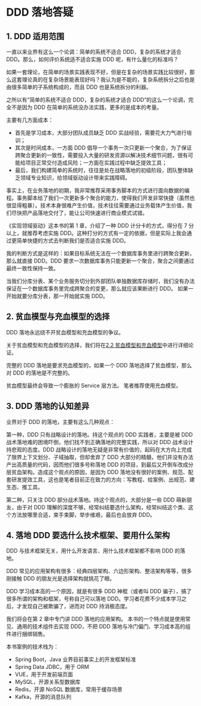# DDD 落地答疑

## 1. DDD 适用范围

一直以来业界有这么一个论调：简单的系统不适合 DDD，复杂的系统才适合 DDD。那么，如何评价系统适不适合实施 DDD 呢，有什么量化的标准吗？

如果一套理论，在简单的场景实践表现不好，但是在复杂的场景实践比较很好，那么这套理论真的在复杂场景能表现好吗？我认为是不能的，复杂系统拆分之后也是由很多简单的子系统构成的，而且 DDD 也是系统拆分的利器。

之所以有“简单的系统不适合 DDD，复杂的系统才适合 DDD”的这么一个论调，完全不是因为 DDD 在简单的系统没办法实践，更多的是成本的考量。

主要有几方面成本：

- 首先是学习成本，大部分团队成员缺乏 DDD 实战经验，需要花大力气进行培训；
- 其次是时间成本，一方面 DDD 倡导一个事务一次只更新一个聚合，为了保证跨聚合更新的一致性，需要投入大量的研发资源以解决技术细节问题，很有可能给项目正常交付造成风险；一方面在实践过程中缺乏提效工具；
- 最后，我们构建简单的系统时，往往是处在战略落地的初级阶段，团队整体缺乏领域专业知识，给领域驱动设计带来实践障碍。

事实上，在业务落地的初期，我非常推荐采用事务脚本的方式进行面向数据的编程。事务脚本给了我们一次更新多个聚合的能力，使得我们开发非常快捷（虽然也很显得粗暴）。技术本身很难产生价值，技术往往需要通过业务载体产生价值，我们尽快把产品落地交付了，能让公司快速进行商业模式试错。

《实现领域驱动》这本书的第 1 章，介绍了一种 DDD 计分卡的方式，得分在 7 分以上，就推荐考虑实施 DDD。这种打分的方式有一定的依据，但是实际上我会通过更简单快捷的方式去判断我们是否适合实施 DDD。

我的判断方式是这样的：如果目标系统无法在一个数据库事务里进行跨聚合更新，那么就直接 DDD。DDD 要求一次数据库事务只能更新一个聚合，聚合之间要通过最终一致性保持一致。

当我们分库分表、某个业务服务切分到外部团队单独数据库存储时，我们没有办法保证在一个数据库事务里完成跨聚合的变更，那么就应该果断进行 DDD。
如果一开始就要分库分表，那一开始就实施 DDD。

## 2. 贫血模型与充血模型的选择

DDD 落地永远绕不开贫血模型和充血模型的争议。

关于贫血模型和充血模型的选择，我们将在[2.2 贫血模型和充血模型](../2/2.2.md)中进行详细论证。

完整的 DDD 落地是要求充血模型的，如果一个 DDD 落地选择了贫血模型，那么对 DDD 的落地是不完整的。

贫血模型最终会导致一个膨胀的 Service 层方法。 笔者推荐使用充血模型。

## 3. DDD 落地的认知差异

业界对于 DDD 的落地，主要有这么几种观点：

第一种，DDD 只有战略设计的落地。持这个观点的 DDD 实践者，主要是被 DDD 战术落地难的困境吓倒，他们找不到正确落地的完整实践，所以对 DDD 战术设计持悲观的态度。DDD 战略设计的落地无疑是非常有价值的，起码在大方向上完成了限界上下文划分、子域抽取，但却舍弃了 DDD 大部分的精髓，他们并没有办法产出高质量的代码，因而他们很多号称落地 DDD 的项目，到最后又开倒车改成分层贫血架构。造成这个观点的原因，是因为 DDD 落地没有很好的案例、规范、配套研发提效工具，这也是笔者目前正在致力的方向：写教程、给案例、出规范、建生态、推工具。

第二种，只关注 DDD 部分战术落地。持这个观点的，大部分是一些 DDD 萌新朋友，由于对 DDD 理解的深度不够，经常纠结要选什么架构，经常纠结这个类、这个方法放哪里合适，束手束脚，举步维艰，最后也会放弃 DDD。

## 4. 落地 DDD 要选什么技术框架、要用什么架构

DDD 与技术框架无关，用什么开发语言、用什么技术框架都不影响 DDD 的落地。

DDD 常见的应用架构有很多：经典四层架构、六边形架构、整洁架构等等，很多刚接触 DDD 的朋友光是选择架构就挑花了眼。

DDD 学习成本高的一个原因，就是有很多 DDD 神棍（或者叫 DDD 骗子），搞了很多所谓的架构和框架，号称自己可以落地 DDD。学习者花费不少成本学习之后，才发现自己被欺骗了，进而对 DDD 持消极态度。

我们将会在第 2 章中专门讲 DDD 落地的应用架构。 本书的一个特点就是使用常见、通用的技术组件去实现 DDD，不把 DDD 落地与冷门偏门、学习成本高的组件进行捆绑销售。

本书案例的技术栈为：

- Spring Boot，Java 业界目前事实上的开发框架标准
- Spring Data JDBC，用于 ORM
- VUE，用于开发前端页面
- MySQL，开源关系型数据库
- Redis，开源 NoSQL 数据库，常用于缓存场景
- Kafka，开源的消息队列

<!--@include: ../footer.md-->
